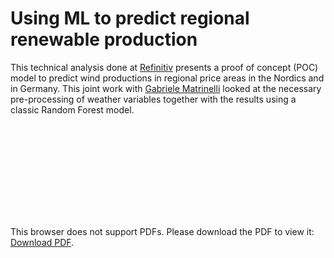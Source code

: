 # Using ML to predict regional renewable production 

This technical analysis done at [Refinitiv](www.refinitiv.com) presents a proof of concept (POC) model to predict wind productions in regional price areas in the Nordics and in Germany. This joint work with [Gabriele Matrinelli](https://www.linkedin.com/in/gabriele-martinelli-10bb1819/) looked at the necessary pre-processing of weather variables together with the results using a classic Random Forest model.  


<object data="https://chrcoello.github.io/images/2019-06-01-wind-power-prediction-using-ML/ML_wind_production_Refinitiv.pdf" type="application/pdf" width="1400px" height="1400px">
    <embed src="https://chrcoello.github.io/images/2019-06-01-wind-power-prediction-using-ML/ML_wind_production_Refinitiv.pdf">
        <p>This browser does not support PDFs. Please download the PDF to view it: <a href="https://chrcoello.github.io/images/2019-06-01-wind-power-prediction-using-ML/ML_wind_production_Refinitiv.pdf">Download PDF</a>.</p>
    </embed>
</object>


